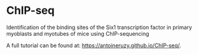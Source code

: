 # ChIP-seq
Identification of the binding sites of the Six1 transcription factor in primary myoblasts and myotubes of mice using ChIP-sequencing

A full tutorial can be found at: https://antoineruzy.github.io/ChIP-seq/. 
